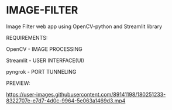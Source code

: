# IMAGE-FILTER
Image Filter web app  using OpenCV-python  and Streamlit library 

REQUIREMENTS:

OpenCV    - IMAGE PROCESSING

Streamlit - USER INTERFACE(UI)

pyngrok   - PORT TUNNELING



PREVIEW:


https://user-images.githubusercontent.com/89141198/180251233-8322707e-e7d7-4d0c-9964-5e063a1469d3.mp4

